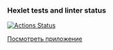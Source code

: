 ### Hexlet tests and linter status

[![Actions Status](https://github.com/GreedVal/php-project-9/actions/workflows/hexlet-check.yml/badge.svg)](https://github.com/GreedVal/php-project-9/actions)

[Посмотреть приложение](https://php-project-9-vl15.onrender.com/)
